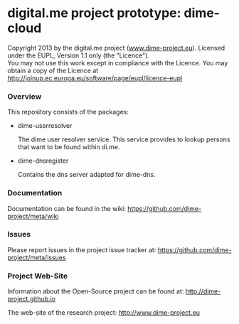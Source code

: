 digital.me project prototype: dime-cloud
=====

Copyright 2013 by the digital.me project (www.dime-project.eu).
Licensed under the EUPL, Version 1.1 only (the "Licence").  
You may not use this work except in compliance with the Licence. 
You may obtain a copy of the Licence at http://joinup.ec.europa.eu/software/page/eupl/licence-eupl
 
### Overview

This repository consists of the packages:


* dime-userresolver

  The dime user resolver service. This service provides to lookup persons that want to be found within di.me. 

* dime-dnsregister
   
   Contains the dns server adapted for dime-dns.



### Documentation

Documentation can be found in the wiki: https://github.com/dime-project/meta/wiki


### Issues

Please report issues in the project issue tracker at: https://github.com/dime-project/meta/issues


### Project Web-Site

Information about the Open-Source project can be found at:  http://dime-project.github.io

The web-site of the research project: http://www.dime-project.eu